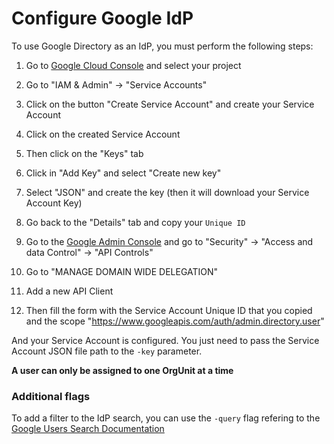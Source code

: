 # Configure Google IdP

To use Google Directory as an IdP, you must perform the following steps:

1. Go to [Google Cloud Console](http://console.cloud.google.com) and select your project

2. Go to "IAM & Admin" -> "Service Accounts"

3. Click on the button "Create Service Account" and create your Service Account

4. Click on the created Service Account

5. Then click on the "Keys" tab

6. Click in "Add Key" and select "Create new key"

7. Select "JSON" and create the key (then it will download your Service Account Key)

8. Go back to the "Details" tab and copy your `Unique ID`

9. Go to the [Google Admin Console](https://admin.google.com) and go to "Security" -> "Access and data Control" -> "API Controls"

10. Go to "MANAGE DOMAIN WIDE DELEGATION"

11. Add a new API Client

12. Then fill the form with the Service Account Unique ID that you copied and the scope "https://www.googleapis.com/auth/admin.directory.user"

And your Service Account is configured. You just need to pass the Service Account JSON file path to the `-key` parameter.

**A user can only be assigned to one OrgUnit at a time**

### Additional flags

To add a filter to the IdP search, you can use the `-query` flag refering to the [Google Users Search Documentation](https://developers.google.com/admin-sdk/directory/v1/guides/search-users)
